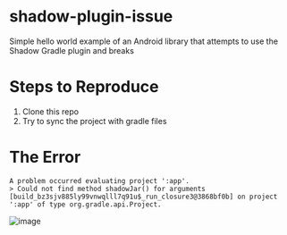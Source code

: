 # shadow-plugin-issue
Simple hello world example of an Android library that attempts to use the Shadow Gradle plugin and breaks

# Steps to Reproduce
1. Clone this repo
2. Try to sync the project with gradle files

# The Error
```
A problem occurred evaluating project ':app'.
> Could not find method shadowJar() for arguments [build_bz3sjv885ly99vnwqlll7q91u$_run_closure3@3868bf0b] on project ':app' of type org.gradle.api.Project.
```

![image](https://github.com/devinmorgan/shadow-plugin-issue/assets/12377418/35319302-534b-4157-9d9a-021b57ecc39d)
